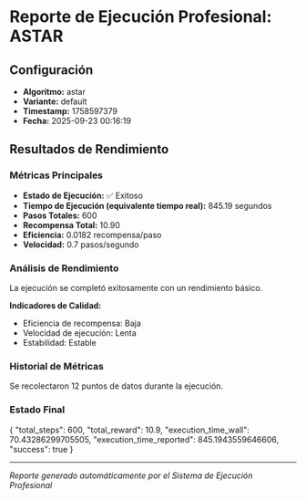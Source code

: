 # Reporte de Ejecución Profesional: ASTAR

## Configuración
- **Algoritmo:** astar
- **Variante:** default
- **Timestamp:** 1758597379
- **Fecha:** 2025-09-23 00:16:19

## Resultados de Rendimiento

### Métricas Principales
- **Estado de Ejecución:** ✅ Exitoso
- **Tiempo de Ejecución (equivalente tiempo real):** 845.19 segundos
- **Pasos Totales:** 600
- **Recompensa Total:** 10.90
- **Eficiencia:** 0.0182 recompensa/paso
- **Velocidad:** 0.7 pasos/segundo

### Análisis de Rendimiento

La ejecución se completó exitosamente con un rendimiento básico.

**Indicadores de Calidad:**
- Eficiencia de recompensa: Baja
- Velocidad de ejecución: Lenta
- Estabilidad: Estable


### Historial de Métricas
Se recolectaron 12 puntos de datos durante la ejecución.

### Estado Final
{
  "total_steps": 600,
  "total_reward": 10.9,
  "execution_time_wall": 70.43286299705505,
  "execution_time_reported": 845.1943559646606,
  "success": true
}

---
*Reporte generado automáticamente por el Sistema de Ejecución Profesional*
